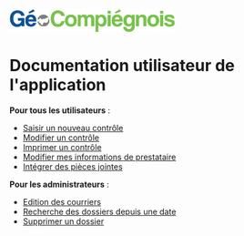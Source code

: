 ![picto](/doc//img/Logo_web-GeoCompiegnois.png)

# Documentation utilisateur de l'application #

**Pour tous les utilisateurs** :
- [Saisir un nouveau contrôle](http://geo.compiegnois.fr/documents/cms/fiche_aide/conformite_ac_guideutil1_saisie_controle.pdf)
- [Modifier un contrôle](http://geo.compiegnois.fr/documents/cms/fiche_aide/conformite_ac_guideutil2_modifier_controle.pdf)
- [Imprimer un contrôle](http://geo.compiegnois.fr/documents/cms/fiche_aide/conformite_ac_guideutil3_imprimer_controle.pdf)
- [Modifier mes informations de prestataire](http://geo.compiegnois.fr/documents/cms/fiche_aide/conformite_ac_guideutil4_info_presta.pdf)
- [Intégrer des pièces jointes](http://geo.compiegnois.fr/documents/cms/fiche_aide/conformite_ac_guideutil1_saisie_controle.pdf#page=6)

**Pour les administrateurs** :
- [Edition des courriers](http://geo.compiegnois.fr/documents/cms/fiche_aide/conformite_ac_guideadmin1_edition_courrier.pdf)
- [Recherche des dossiers depuis une date](http://geo.compiegnois.fr/documents/cms/fiche_aide/conformite_ac_guideadmin2_recherche_dossier.pdf)
- [Supprimer un dossier](http://geo.compiegnois.fr/documents/cms/fiche_aide/conformite_ac_guideadmin3_suppression_dossier.pdf)
